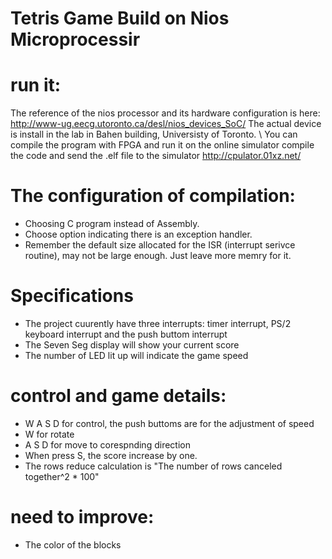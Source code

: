 # Tetris Game Build on Nios Microprocessir

# run it:
The reference of the nios processor and its hardware configuration is here:
http://www-ug.eecg.utoronto.ca/desl/nios_devices_SoC/
The actual device is install in the lab in Bahen building, Universisty of Toronto. \\
You can compile the program with FPGA and run it on the online simulator
compile the code and send the .elf file to the simulator
http://cpulator.01xz.net/

# The configuration of compilation:
* Choosing C program instead of Assembly.
* Choose option indicating there is an exception handler. 
* Remember the default size allocated for the ISR (interrupt serivce routine), may not be large enough. Just leave more memry for it.

# Specifications
* The project cuurently have three interrupts: timer interrupt, PS/2 keyboard interrupt and the push buttom interrupt
* The Seven Seg display will show your current score
* The number of LED lit up will indicate the game speed

# control and game details:
* W A S D for control, the push buttoms are for the adjustment of speed
* W for rotate
* A S D for move to corespnding direction
* When press S, the score increase by one.
* The rows reduce calculation is "The number of rows canceled together^2 * 100"


# need to improve:
* The color of the blocks



